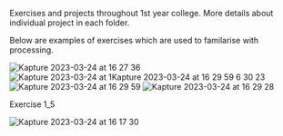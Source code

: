Exercises and projects throughout 1st year college. More details about individual project in each folder.

Below are examples of exercises which are used to familarise with processing.

![Kapture 2023-03-24 at 16 27 36](https://user-images.githubusercontent.com/112631548/227584916-917620b8-0de3-4ae1-aa0d-36a54897c78c.gif)
![Kapture 2023-03-24 at 1![Kapture 2023-03-24 at 16 29 59](https://user-images.githubusercontent.com/112631548/227585505-d559e88f-0269-4c62-a694-886daf430d4f.gif)
6 30 23](https://user-images.githubusercontent.com/112631548/227585479-e9bbdb28-0d3f-434f-b27d-14d5989c8df0.gif)
![Kapture 2023-03-24 at 16 29 59](https://user-images.githubusercontent.com/112631548/227585620-9786b2e6-1ed1-413e-8cad-a3ba93a86da6.gif)
![Kapture 2023-03-24 at 16 29 28](https://user-images.githubusercontent.com/112631548/227585537-cd2de9d0-3e3f-4cbd-a772-ea10323a2282.gif)







Exercise 1_5

![Kapture 2023-03-24 at 16 17 30](https://user-images.githubusercontent.com/112631548/227582636-f0fbbe1d-ceb7-4832-8574-1eb18227f19b.gif)
